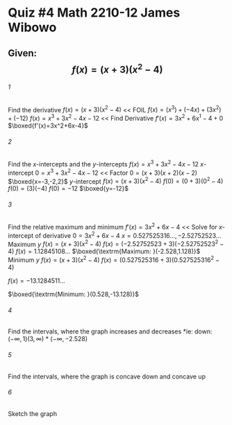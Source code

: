 # Quiz #4     Math 2210-12     James Wibowo

## Given: $$f(x)=(x+3)(x^2-4)$$

###### 1
Find the derivative
$f(x)=(x+3)(x^2-4)$ << FOIL
$f(x)=(x^3)+(-4x)+(3x^2)+(-12)$
$f(x)=x^3+3x^2-4x-12$ << Find Derivative
$f'(x)=3x^2+6x^1-4+0$
$\boxed{f'(x)=3x^2+6x-4}$
###### 2
Find the $x$-intercepts and the $y$-intercepts
$f(x)=x^3+3x^2-4x-12$
	$x$-intercept
$0=x^3+3x^2-4x-12$ << Factor
$0=(x+3)(x+2)(x-2)$
$\boxed{x=-3,-2,2}$
	$y$-intercept
$f(x)=(x+3)(x^2-4)$
$f(0)=(0+3)(0^2-4)$
$f(0)=(3)(-4)$
$f(0)=-12$
$\boxed{y=-12}$

###### 3
Find the relative maximum and minimum
$f'(x)=3x^2+6x-4$ << Solve for $x$-intercept of derivative
$0=3x^2+6x-4$
$x=0.527525316...,-2.52752523...$
	Maximum $y$
$f(x)=(x+3)(x^2-4)$
$f(x)=(-2.52752523+3)(-2.52752523^2-4)$
$f(x)=1.12845108...$
$\boxed{\textrm{Maximum: }(-2.528,1.128)}$
	Minimum $y$
$f(x)=(x+3)(x^2-4)$
$f(x)=(0.527525316+3)(0.527525316^2-4)$

$f(x)=-13.1284511...$

$\boxed{\textrm{Minimum: }(0.528,-13.128)}$

###### 4
Find the intervals, where the graph increases and decreases
*ie: down:$(-\infty,1)(3,\infty)$ *
$(-\infty,-2.528)$

###### 5
Find the intervals, where the graph is concave down and concave up


###### 6
Sketch the graph

